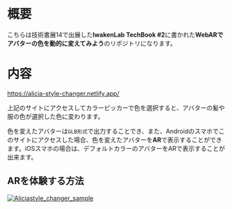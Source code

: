 # 概要
こちらは技術書展14で出展した**IwakenLab TechBook #2**に書かれた**WebARでアバターの色を動的に変えてみよう**のリポジトリになります。
# 内容
https://alicia-style-changer.netlify.app/


上記のサイトにアクセスしてカラーピッカーで色を選択すると、アバターの髪や服の色が選択した色に変わります。

色を変えたアバターは`GLB形式`で出力することでき、また、Androidのスマホでこのサイトにアクセスした場合、色を変えたアバターを**AR**で表示することができます。iOSスマホの場合は、デフォルトカラーのアバターをARで表示することが出来ます。

## ARを体験する方法
[![Aliciastyle_changer_sample](https://user-images.githubusercontent.com/69253001/228293564-10195b2c-48c8-4f4d-b84e-98653628c094.png)](https://youtu.be/2XJsHNUGhLI)
